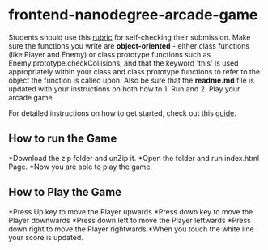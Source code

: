 frontend-nanodegree-arcade-game
===============================

Students should use this [rubric](https://review.udacity.com/#!/projects/2696458597/rubric) for self-checking their submission. Make sure the functions you write are **object-oriented** - either class functions (like Player and Enemy) or class prototype functions such as Enemy.prototype.checkCollisions, and that the keyword 'this' is used appropriately within your class and class prototype functions to refer to the object the function is called upon. Also be sure that the **readme.md** file is updated with your instructions on both how to 1. Run and 2. Play your arcade game.

For detailed instructions on how to get started, check out this [guide](https://docs.google.com/document/d/1v01aScPjSWCCWQLIpFqvg3-vXLH2e8_SZQKC8jNO0Dc/pub?embedded=true).

## How to run the Game
*Download the zip folder and unZip it.
*Open the folder and run index.html Page.
*Now you are able to play the game.

## How to Play the Game
*Press Up key to move the Player upwards
*Press down key to move the Player downwards
*Press down left to move the Player leftwards
*Press down right to move the Player rightwards
*When you touch the white line your score is updated.